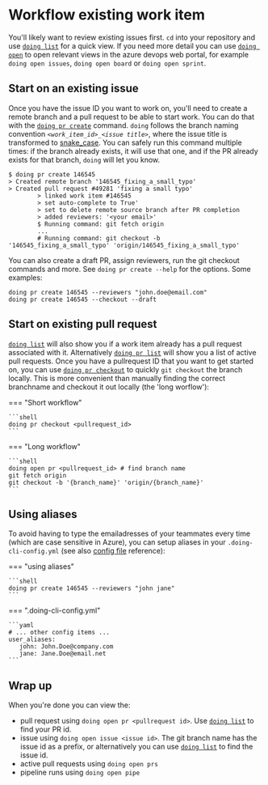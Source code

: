 # Workflow existing work item

You'll likely want to review existing issues first. `cd` into your repository and use [`doing list`](../reference/manual/list.md) for a quick view.
If you need more detail you can use [`doing open`](../reference/manual/open.md) to open relevant views in the azure devops web portal, for example `doing open issues`, `doing open board` or `doing open sprint`.

## Start on an existing issue

Once you have the issue ID you want to work on, you'll need to create a remote branch and a pull request to be able to start work. You can do that with the [`doing pr create`](../reference/manual/pr_create.md) command. `doing` follows the branch naming convention *`<work_item_id>_<issue title>`*, where the issue title is transformed to [snake_case](https://en.wikipedia.org/wiki/Snake_case). You can safely run this command multiple times: if the branch already exists, it will use that one, and if the PR already exists for that branch, `doing` will let you know.

<div class="termy termy-small">

```console
$ doing pr create 146545 
> Created remote branch '146545_fixing_a_small_typo'
> Created pull request #49281 'fixing a small typo'
        > linked work item #146545
        > set auto-complete to True'
        > set to delete remote source branch after PR completion
        > added reviewers: '<your email>'
        $ Running command: git fetch origin
        ...
        # Running command: git checkout -b '146545_fixing_a_small_typo' 'origin/146545_fixing_a_small_typo'
```

</div>

You can also create a draft PR, assign reviewers, run the git checkout commands and more. See `doing pr create --help` for the options. Some examples:

```shell
doing pr create 146545 --reviewers "john.doe@email.com"
doing pr create 146545 --checkout --draft
```

## Start on existing pull request

[`doing list`](../reference/manual/list.md) will also show you if a work item already has a pull request associated with it.
Alternatively [`doing pr list`](../reference/manual/pr_list.md) will show you a list of active pull requests. Once you have a pullrequest ID that 
you want to get started on, you can use [`doing pr checkout`](../reference/manual/pr_checkout.md) to quickly `git checkout` the branch locally. 
This is more convenient than manually finding the correct branchname and checkout it out locally (the 'long worflow'):

=== "Short workflow"

    ```shell
    doing pr checkout <pullrequest_id>
    ```

=== "Long workflow"

    ```shell
    doing open pr <pullrequest_id> # find branch name
    git fetch origin
    git checkout -b '{branch_name}' 'origin/{branch_name}'
    ```


## Using aliases

To avoid having to type the emailadresses of your teammates every time (which are case sensitive in Azure), you can setup aliases in your `.doing-cli-config.yml` (see also [config file](../reference/config_file.md) reference):

=== "using aliases"

    ```shell
    doing pr create 146545 --reviewers "john jane"
    ```

=== ".doing-cli-config.yml"

    ```yaml
    # ... other config items ...
    user_aliases:
       john: John.Doe@company.com
       jane: Jane.Doe@email.net
    ```


## Wrap up

When you're done you can view the:

- pull request using `doing open pr <pullrequest id>`. Use [`doing list`](../reference/manual/list.md) to find your PR id.
- issue using `doing open issue <issue id>`. The git branch name has the issue id as a prefix, or alternatively you can use [`doing list`](../reference/manual/list.md) to find the issue id.
- active pull requests using `doing open prs`
- pipeline runs using `doing open pipe`
